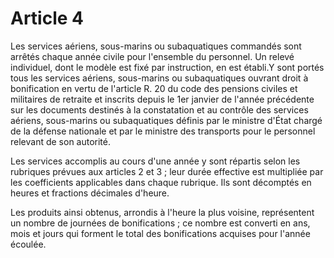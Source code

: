 # Article 4

Les services aériens, sous-marins ou subaquatiques commandés sont arrêtés chaque année civile pour l'ensemble du personnel. Un relevé individuel, dont le modèle est fixé par instruction, en est établi.Y sont portés tous les services aériens, sous-marins ou subaquatiques ouvrant droit à bonification en vertu de l'article R. 20 du code des pensions civiles et militaires de retraite et inscrits depuis le 1er janvier de l'année précédente sur les documents destinés à la constatation et au contrôle des services aériens, sous-marins ou subaquatiques définis par le ministre d'État chargé de la défense nationale et par le ministre des transports pour le personnel relevant de son autorité.

Les services accomplis au cours d'une année y sont répartis selon les rubriques prévues aux articles 2 et 3 ; leur durée effective est multipliée par les coefficients applicables dans chaque rubrique. Ils sont décomptés en heures et fractions décimales d'heure.

Les produits ainsi obtenus, arrondis à l'heure la plus voisine, représentent un nombre de journées de bonifications ; ce nombre est converti en ans, mois et jours qui forment le total des bonifications acquises pour l'année écoulée.

